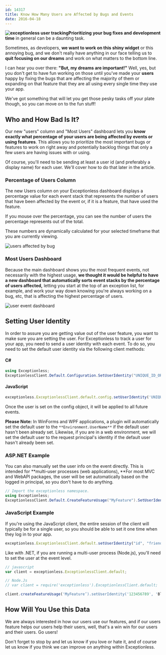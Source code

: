 ```yaml
---
id: 14317
title: Know How Many Users are Affected by Bugs and Events
date: 2016-04-18
---
```

**![exceptionless user tracking](/assets/img/news/users-featured-image.png)Prioritizing your bug fixes and development time** in general can be a daunting task.

Sometimes, as developers, **we want to work on this shiny widget** or this annoying bug, and we don't really have anything in our face telling us to **quit focusing on our dreams** and work on what matters to the bottom line.

I can hear you over there: **"But, my dreams are important!"** Well, yes, but you don't get to have fun working on those until you've made your **users** happy by fixing the bugs that are affecting the majority of them or expanding on that feature that they are all using every single time they use your app.

We've got something that will let you get those pesky tasks off your plate though, so you can move on to the fun stuff!

<!--more-->

## Who and How Bad Is It?

Our new "users" column and "Most Users" dashboard lets you **know exactly what percentage of your users are being affected by events or using features**. This allows you to prioritize the most important bugs or features to work on right away and potentially backlog things that only a few users are having issues with or using.

Of course, you'll need to be sending at least a user id (and preferably a display name) for each user. We'll cover how to do that later in the article.

### Percentage of Users Column

The new Users column on your Exceptionless dashboard displays a percentage value for each event stack that represents the number of users that have been affected by the event or, if it is a feature, that have used the feature.

If you mouse over the percentage, you can see the number of users the percentage represents out of the total.

These numbers are dynamically calculated for your selected timeframe that you are currently viewing.

![users affected by bug](/assets/img/news/dashboardv2-edited-1024x662.png)

### Most Users Dashboard

Because the main dashboard shows you the most frequent events, not necessarily with the highest usage, **we thought it would be helpful to have a new dashboard that automatically sorts event stacks by the percentage of users affected,** letting you start at the top of an exception list, for example, and work your way down knowing you're always working on a bug, etc, that is affecting the highest percentage of users.

![user event dashboard](/assets/img/news/dashboard-most-usersv2-edited-1024x644.png)

## Setting User Identity

In order to assure you are getting value out of the user feature, you want to make sure you are setting the user. For Exceptionless to track a user for your app, you need to send a user identity with each event. To do so, you need to set the default user identity via the following client methods:

#### C#

```cs
using Exceptionless;
ExceptionlessClient.Default.Configuration.SetUserIdentity("UNIQUE_ID_OR_EMAIL_ADDRESS", "Display Name");
```

#### JavaScript

```js
exceptionless.ExceptionlessClient.default.config.setUserIdentity('UNIQUE_ID_OR_EMAIL_ADDRESS', 'Display Name');
```

Once the user is set on the config object, it will be applied to all future events.

**Please Note:** In WinForms and WPF applications, a plugin will automatically set the default user to the `**Environment.UserName**` if the default user hasn't been already set. Likewise, if you are in a web environment, we will set the default user to the request principal's identity if the default user hasn't already been set.

### ASP.NET Example

You can also manually set the user info on the event directly. This is intended for **multi-user processes (web applications)[.](http://www.businessinsider.com/slack-free-unlimited-plan-has-limits-2015-6) **For most MVC and WebAPI packages, the user will be set automatically based on the logged in principal, so you don't have to do anything.

```cs
// Import the exceptionless namespace.
using Exceptionless;
ExceptionlessClient.Default.CreateFeatureUsage("MyFeature").SetUserIdentity("123456789", "Blake Niemyjski").Submit();
```

### JavaScript Example

If you're using the JavaScript client, the entire session of the client will typically be for a single user, so you should be able to set it one time when they log in to your app.

```js
exceptionless.ExceptionlessClient.default.setUserIdentity("id", "friendly name")`
```

Like with .NET, if you are running a multi-user process (Node.js), you'll need to set the user at the event level.

```js
// javascript
var client = exceptionless.ExceptionlessClient.default;

// Node.Js
// var client = require('exceptionless').ExceptionlessClient.default;

client.createFeatureUsage('MyFeature’).setUserIdentity('123456789', 'Blake Niemyjski').submit();
```

## How Will You Use this Data

We are always interested in how our users use our features, and if our users feature helps our users help their users, well, that's a win win for our users and their users. Go users!

Don't forget to stop by and let us know if you love or hate it, and of course let us know if you think we can improve on anything within Exceptionless.
